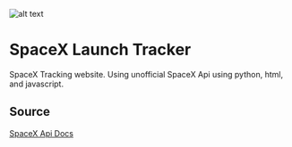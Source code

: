 ![alt text](https://images.unsplash.com/photo-1541185933-ef5d8ed016c2?ixid=MXwxMjA3fDB8MHxzZWFyY2h8MjF8fHNwYWNleHxlbnwwfHwwfA%3D%3D&ixlib=rb-1.2.1&w=1000&q=80)
# SpaceX Launch Tracker
SpaceX Tracking website. Using unofficial SpaceX Api using python, html, and javascript. 

## Source

[SpaceX Api Docs](https://github.com/r-spacex/SpaceX-API)
